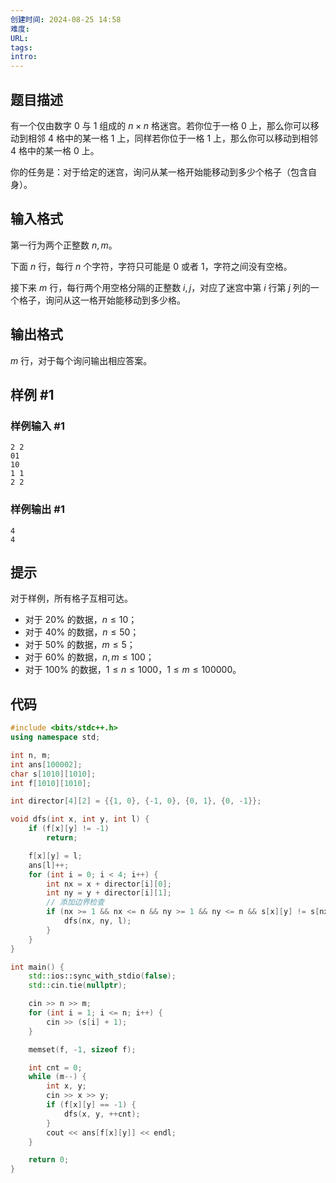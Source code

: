 ```yaml
---
创建时间: 2024-08-25 14:58
难度: 
URL: 
tags: 
intro:
---
```


## 题目描述

有一个仅由数字 $0$ 与 $1$ 组成的 $n \times n$ 格迷宫。若你位于一格 $0$ 上，那么你可以移动到相邻 $4$ 格中的某一格 $1$ 上，同样若你位于一格 $1$ 上，那么你可以移动到相邻 $4$ 格中的某一格 $0$ 上。

你的任务是：对于给定的迷宫，询问从某一格开始能移动到多少个格子（包含自身）。

## 输入格式

第一行为两个正整数 $n,m$。

下面 $n$ 行，每行 $n$ 个字符，字符只可能是 $0$ 或者 $1$，字符之间没有空格。

接下来 $m$ 行，每行两个用空格分隔的正整数 $i,j$，对应了迷宫中第 $i$ 行第 $j$ 列的一个格子，询问从这一格开始能移动到多少格。

## 输出格式

$m$ 行，对于每个询问输出相应答案。

## 样例 #1

### 样例输入 #1

```
2 2
01
10
1 1
2 2
```

### 样例输出 #1

```
4
4
```

## 提示

对于样例，所有格子互相可达。

- 对于 $20\%$ 的数据，$n \leq 10$；
- 对于 $40\%$ 的数据，$n \leq 50$；
- 对于 $50\%$ 的数据，$m \leq 5$；
- 对于 $60\%$ 的数据，$n,m \leq 100$；
- 对于 $100\%$ 的数据，$1\le n \leq 1000$，$1\le m \leq 100000$。

## 代码

```cpp
#include <bits/stdc++.h>
using namespace std;

int n, m;
int ans[100002];
char s[1010][1010];
int f[1010][1010];

int director[4][2] = {{1, 0}, {-1, 0}, {0, 1}, {0, -1}};

void dfs(int x, int y, int l) {
    if (f[x][y] != -1)
        return;

    f[x][y] = l;
    ans[l]++;
    for (int i = 0; i < 4; i++) {
        int nx = x + director[i][0];
        int ny = y + director[i][1];
        // 添加边界检查
        if (nx >= 1 && nx <= n && ny >= 1 && ny <= n && s[x][y] != s[nx][ny]) {
            dfs(nx, ny, l);
        }
    }
}

int main() {
    std::ios::sync_with_stdio(false);
    std::cin.tie(nullptr);

    cin >> n >> m;
    for (int i = 1; i <= n; i++) {
        cin >> (s[i] + 1);
    }

    memset(f, -1, sizeof f);

    int cnt = 0;
    while (m--) {
        int x, y;
        cin >> x >> y;
        if (f[x][y] == -1) {
            dfs(x, y, ++cnt);
        }
        cout << ans[f[x][y]] << endl;
    }

    return 0;
}

```